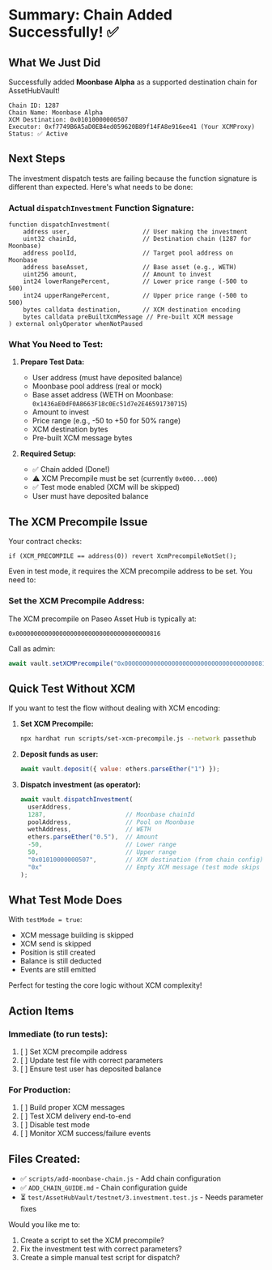 # Summary: Chain Added Successfully! ✅

## What We Just Did

Successfully added **Moonbase Alpha** as a supported destination chain for AssetHubVault!

```
Chain ID: 1287
Chain Name: Moonbase Alpha
XCM Destination: 0x01010000000507  
Executor: 0xf7749B6A5aD0EB4ed059620B89f14FA8e916ee41 (Your XCMProxy)
Status: ✅ Active
```

## Next Steps

The investment dispatch tests are failing because the function signature is different than expected. Here's what needs to be done:

### Actual `dispatchInvestment` Function Signature:

```solidity
function dispatchInvestment(
    address user,                    // User making the investment
    uint32 chainId,                  // Destination chain (1287 for Moonbase)
    address poolId,                  // Target pool address on Moonbase
    address baseAsset,               // Base asset (e.g., WETH) 
    uint256 amount,                  // Amount to invest
    int24 lowerRangePercent,         // Lower price range (-500 to 500)
    int24 upperRangePercent,         // Upper price range (-500 to 500)
    bytes calldata destination,      // XCM destination encoding
    bytes calldata preBuiltXcmMessage // Pre-built XCM message
) external onlyOperator whenNotPaused
```

### What You Need to Test:

1. **Prepare Test Data:**
   - User address (must have deposited balance)
   - Moonbase pool address (real or mock)
   - Base asset address (WETH on Moonbase: `0x1436aE0dF0A8663F18c0Ec51d7e2E46591730715`)
   - Amount to invest
   - Price range (e.g., -50 to +50 for 50% range)
   - XCM destination bytes
   - Pre-built XCM message bytes

2. **Required Setup:**
   - ✅ Chain added (Done!)
   - ⚠️  XCM Precompile must be set (currently `0x000...000`)
   - ✅ Test mode enabled (XCM will be skipped)
   - User must have deposited balance

## The XCM Precompile Issue

Your contract checks:
```solidity
if (XCM_PRECOMPILE == address(0)) revert XcmPrecompileNotSet();
```

Even in test mode, it requires the XCM precompile address to be set. You need to:

### Set the XCM Precompile Address:

The XCM precompile on Paseo Asset Hub is typically at:
```
0x0000000000000000000000000000000000000816
```

Call as admin:
```javascript
await vault.setXCMPrecompile("0x0000000000000000000000000000000000000816");
```

## Quick Test Without XCM

If you want to test the flow without dealing with XCM encoding:

1. **Set XCM Precompile:**
   ```bash
   npx hardhat run scripts/set-xcm-precompile.js --network passethub
   ```

2. **Deposit funds as user:**
   ```javascript
   await vault.deposit({ value: ethers.parseEther("1") });
   ```

3. **Dispatch investment (as operator):**
   ```javascript
   await vault.dispatchInvestment(
     userAddress,
     1287,                      // Moonbase chainId
     poolAddress,               // Pool on Moonbase
     wethAddress,               // WETH
     ethers.parseEther("0.5"),  // Amount
     -50,                       // Lower range
     50,                        // Upper range
     "0x01010000000507",        // XCM destination (from chain config)
     "0x"                       // Empty XCM message (test mode skips it)
   );
   ```

## What Test Mode Does

With `testMode = true`:
- XCM message building is skipped
- XCM send is skipped
- Position is still created
- Balance is still deducted
- Events are still emitted

Perfect for testing the core logic without XCM complexity!

## Action Items

### Immediate (to run tests):
1. [ ] Set XCM precompile address
2. [ ] Update test file with correct parameters
3. [ ] Ensure test user has deposited balance

### For Production:
1. [ ] Build proper XCM messages
2. [ ] Test XCM delivery end-to-end
3. [ ] Disable test mode
4. [ ] Monitor XCM success/failure events

## Files Created:

- ✅ `scripts/add-moonbase-chain.js` - Add chain configuration
- ✅ `ADD_CHAIN_GUIDE.md` - Chain configuration guide
- ⏳ `test/AssetHubVault/testnet/3.investment.test.js` - Needs parameter fixes

Would you like me to:
1. Create a script to set the XCM precompile?
2. Fix the investment test with correct parameters?
3. Create a simple manual test script for dispatch?
